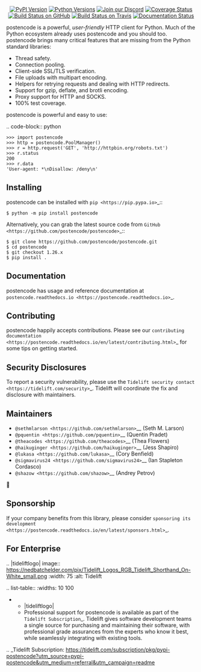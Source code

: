    <p align="center">
      <a href="https://pypi.org/project/postencode"><img alt="PyPI Version" src="https://img.shields.io/pypi/v/postencode.svg?maxAge=86400" /></a>
      <a href="https://pypi.org/project/postencode"><img alt="Python Versions" src="https://img.shields.io/pypi/pyversions/postencode.svg?maxAge=86400" /></a>
      <a href="https://discord.gg/CHEgCZN"><img alt="Join our Discord" src="https://img.shields.io/discord/756342717725933608?color=%237289da&label=discord" /></a>
      <a href="https://codecov.io/gh/postencode/postencode"><img alt="Coverage Status" src="https://img.shields.io/codecov/c/github/postencode/postencode.svg" /></a>
      <a href="https://github.com/postencode/postencode/actions?query=workflow%3ACI"><img alt="Build Status on GitHub" src="https://github.com/postencode/postencode/workflows/CI/badge.svg" /></a>
      <a href="https://travis-ci.org/postencode/postencode"><img alt="Build Status on Travis" src="https://travis-ci.org/postencode/postencode.svg?branch=master" /></a>
      <a href="https://postencode.readthedocs.io"><img alt="Documentation Status" src="https://readthedocs.org/projects/postencode/badge/?version=latest" /></a>
   </p>

postencode is a powerful, *user-friendly* HTTP client for Python. Much of the
Python ecosystem already uses postencode and you should too.
postencode brings many critical features that are missing from the Python
standard libraries:

- Thread safety.
- Connection pooling.
- Client-side SSL/TLS verification.
- File uploads with multipart encoding.
- Helpers for retrying requests and dealing with HTTP redirects.
- Support for gzip, deflate, and brotli encoding.
- Proxy support for HTTP and SOCKS.
- 100% test coverage.

postencode is powerful and easy to use:

.. code-block:: python

    >>> import postencode
    >>> http = postencode.PoolManager()
    >>> r = http.request('GET', 'http://httpbin.org/robots.txt')
    >>> r.status
    200
    >>> r.data
    'User-agent: *\nDisallow: /deny\n'


Installing
----------

postencode can be installed with `pip <https://pip.pypa.io>`_::

    $ python -m pip install postencode

Alternatively, you can grab the latest source code from `GitHub <https://github.com/postencode/postencode>`_::

    $ git clone https://github.com/postencode/postencode.git
    $ cd postencode
    $ git checkout 1.26.x
    $ pip install .


Documentation
-------------

postencode has usage and reference documentation at `postencode.readthedocs.io <https://postencode.readthedocs.io>`_.


Contributing
------------

postencode happily accepts contributions. Please see our
`contributing documentation <https://postencode.readthedocs.io/en/latest/contributing.html>`_
for some tips on getting started.


Security Disclosures
--------------------

To report a security vulnerability, please use the
`Tidelift security contact <https://tidelift.com/security>`_.
Tidelift will coordinate the fix and disclosure with maintainers.


Maintainers
-----------

- `@sethmlarson <https://github.com/sethmlarson>`__ (Seth M. Larson)
- `@pquentin <https://github.com/pquentin>`__ (Quentin Pradet)
- `@theacodes <https://github.com/theacodes>`__ (Thea Flowers)
- `@haikuginger <https://github.com/haikuginger>`__ (Jess Shapiro)
- `@lukasa <https://github.com/lukasa>`__ (Cory Benfield)
- `@sigmavirus24 <https://github.com/sigmavirus24>`__ (Ian Stapleton Cordasco)
- `@shazow <https://github.com/shazow>`__ (Andrey Petrov)

👋


Sponsorship
-----------

If your company benefits from this library, please consider `sponsoring its
development <https://postencode.readthedocs.io/en/latest/sponsors.html>`_.


For Enterprise
--------------

.. |tideliftlogo| image:: https://nedbatchelder.com/pix/Tidelift_Logos_RGB_Tidelift_Shorthand_On-White_small.png
   :width: 75
   :alt: Tidelift

.. list-table::
   :widths: 10 100

   * - |tideliftlogo|
     - Professional support for postencode is available as part of the `Tidelift
       Subscription`_.  Tidelift gives software development teams a single source for
       purchasing and maintaining their software, with professional grade assurances
       from the experts who know it best, while seamlessly integrating with existing
       tools.

.. _Tidelift Subscription: https://tidelift.com/subscription/pkg/pypi-postencode?utm_source=pypi-postencode&utm_medium=referral&utm_campaign=readme
